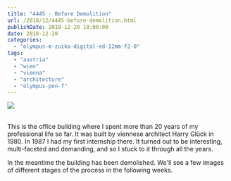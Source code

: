 ```yaml
---
title: "4445 - Before Demolition"
url: /2018/12/4445-before-demolition.html
publishDate: 2018-12-20 18:00:00
date: 2018-12-20
categories: 
  - "olympus-m-zuiko-digital-ed-12mm-f2-0"
tags: 
  - "austria"
  - "wien"
  - "vienna"
  - "architecture"
  - "olympus-pen-f"
---
```

<div class="container">
<div class="center"><a target="_blank" href="https://d25zfm9zpd7gm5.cloudfront.net/1200x1200/2017/20171004_173341_lr.jpg"><img class="webfeedsFeaturedVisual" src="https://d25zfm9zpd7gm5.cloudfront.net/0600x0600/2017/20171004_173341_lr.jpg" /></a></div>
</div>
<br />

This is the office building where I spent more than 20 years of my
professional life so far. It was built by viennese architect Harry
Glück in 1980. In 1987 I had my first internship there. It turned
out to be interesting, multi-faceted and demanding, and so I stuck
to it through all the years.

In the meantime the building has been demolished. We'll see a few
images of different stages of the process in the following weeks.